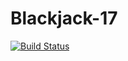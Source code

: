 # Blackjack-17

[![Build Status](https://travis-ci.org/cs361-W16/Blackjack-17.svg?branch=master)](https://travis-ci.org/cs361-W16/Blackjack-17)

